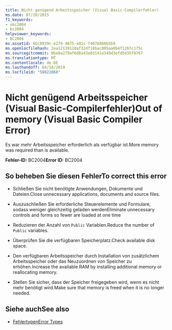 ```yaml
---
title: Nicht genügend Arbeitsspeicher (Visual Basic-Compilerfehler)
ms.date: 07/20/2015
f1_keywords:
- vbc2004
- bc2004
helpviewer_keywords:
- BC2004
ms.assetid: 6bc0939c-e279-4875-a91c-f4076860b5b9
ms.openlocfilehash: 2ea12139118af32df18bac805aa0b4f1267c175c
ms.sourcegitcommit: 0be8a279af6d8a43e03141e349d3efd5d35f8767
ms.translationtype: MT
ms.contentlocale: de-DE
ms.lasthandoff: 04/18/2019
ms.locfileid: "58822868"
---
```

# <a name="out-of-memory-visual-basic-compiler-error"></a><span data-ttu-id="1e62b-102">Nicht genügend Arbeitsspeicher (Visual Basic-Compilerfehler)</span><span class="sxs-lookup"><span data-stu-id="1e62b-102">Out of memory (Visual Basic Compiler Error)</span></span>
<span data-ttu-id="1e62b-103">Es war mehr Arbeitsspeicher erforderlich als verfügbar ist.</span><span class="sxs-lookup"><span data-stu-id="1e62b-103">More memory was required than is available.</span></span>  
  
 <span data-ttu-id="1e62b-104">**Fehler-ID:** BC2004</span><span class="sxs-lookup"><span data-stu-id="1e62b-104">**Error ID:** BC2004</span></span>  
  
## <a name="to-correct-this-error"></a><span data-ttu-id="1e62b-105">So beheben Sie diesen Fehler</span><span class="sxs-lookup"><span data-stu-id="1e62b-105">To correct this error</span></span>  
  
-   <span data-ttu-id="1e62b-106">Schließen Sie nicht benötigte Anwendungen, Dokumente und Dateien.</span><span class="sxs-lookup"><span data-stu-id="1e62b-106">Close unnecessary applications, documents and source files.</span></span>  
  
-   <span data-ttu-id="1e62b-107">Auszuschließen Sie erforderliche Steuerelemente und Formulare, sodass weniger gleichzeitig geladen werden</span><span class="sxs-lookup"><span data-stu-id="1e62b-107">Eliminate unnecessary controls and forms so fewer are loaded at one time</span></span>  
  
-   <span data-ttu-id="1e62b-108">Reduzieren der Anzahl von `Public` Variablen.</span><span class="sxs-lookup"><span data-stu-id="1e62b-108">Reduce the number of `Public` variables.</span></span>  
  
-   <span data-ttu-id="1e62b-109">Überprüfen Sie die verfügbaren Speicherplatz.</span><span class="sxs-lookup"><span data-stu-id="1e62b-109">Check available disk space.</span></span>  
  
-   <span data-ttu-id="1e62b-110">Den verfügbaren Arbeitsspeicher durch Installation von zusätzlichem Arbeitsspeicher oder das Neuzuordnen von Speicher zu erhöhen.</span><span class="sxs-lookup"><span data-stu-id="1e62b-110">Increase the available RAM by installing additional memory or reallocating memory.</span></span>  
  
-   <span data-ttu-id="1e62b-111">Stellen Sie sicher, dass der Speicher freigegeben wird, wenn es nicht mehr benötigt wird.</span><span class="sxs-lookup"><span data-stu-id="1e62b-111">Make sure that memory is freed when it is no longer needed.</span></span>  
  
## <a name="see-also"></a><span data-ttu-id="1e62b-112">Siehe auch</span><span class="sxs-lookup"><span data-stu-id="1e62b-112">See also</span></span>

- [<span data-ttu-id="1e62b-113">Fehlertypen</span><span class="sxs-lookup"><span data-stu-id="1e62b-113">Error Types</span></span>](../../../visual-basic/programming-guide/language-features/error-types.md)

